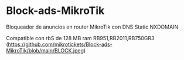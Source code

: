 # Block-ads-MikroTik
Bloqueador de anuncios en router MikroTik con DNS Static NXDOMAIN

Compatible con rbS de 128 MB ram  RB951,RB2011,RB750GR3
(https://github.com/mikrotickets/Block-ads-MikroTik/blob/main/BLOCK.jpeg)
